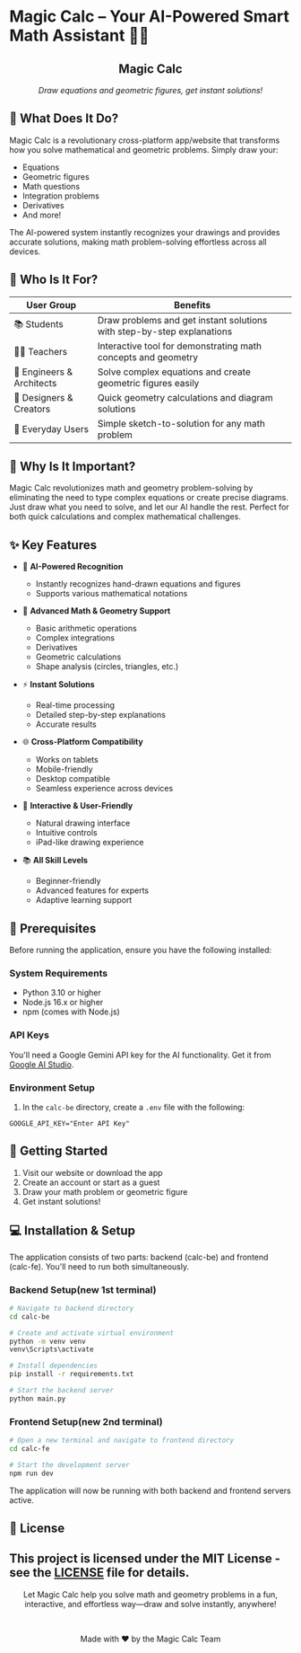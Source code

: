 # Magic Calc – Your AI-Powered Smart Math Assistant 🧮✨

<div align="center">
  <!-- Logo will be added here -->
  <h2>Magic Calc</h2>
  <i>Draw equations and geometric figures, get instant solutions!</i>
</div>

## 🎯 What Does It Do?

Magic Calc is a revolutionary cross-platform app/website that transforms how you solve mathematical and geometric problems. Simply draw your:
- Equations
- Geometric figures
- Math questions
- Integration problems
- Derivatives
- And more!

The AI-powered system instantly recognizes your drawings and provides accurate solutions, making math problem-solving effortless across all devices.

## 👥 Who Is It For?

| User Group | Benefits |
|------------|----------|
| 📚 Students | Draw problems and get instant solutions with step-by-step explanations |
| 👩‍🏫 Teachers | Interactive tool for demonstrating math concepts and geometry |
| 👷 Engineers & Architects | Solve complex equations and create geometric figures easily |
| 🎨 Designers & Creators | Quick geometry calculations and diagram solutions |
| 👥 Everyday Users | Simple sketch-to-solution for any math problem |

## 🌟 Why Is It Important?

Magic Calc revolutionizes math and geometry problem-solving by eliminating the need to type complex equations or create precise diagrams. Just draw what you need to solve, and let our AI handle the rest. Perfect for both quick calculations and complex mathematical challenges.

## ✨ Key Features

- 🤖 **AI-Powered Recognition**
  - Instantly recognizes hand-drawn equations and figures
  - Supports various mathematical notations

- 📐 **Advanced Math & Geometry Support**
  - Basic arithmetic operations
  - Complex integrations
  - Derivatives
  - Geometric calculations
  - Shape analysis (circles, triangles, etc.)

- ⚡ **Instant Solutions**
  - Real-time processing
  - Detailed step-by-step explanations
  - Accurate results

- 🌐 **Cross-Platform Compatibility**
  - Works on tablets
  - Mobile-friendly
  - Desktop compatible
  - Seamless experience across devices

- 🎨 **Interactive & User-Friendly**
  - Natural drawing interface
  - Intuitive controls
  - iPad-like drawing experience

- 📚 **All Skill Levels**
  - Beginner-friendly
  - Advanced features for experts
  - Adaptive learning support

## 🔧 Prerequisites

Before running the application, ensure you have the following installed:

### System Requirements
- Python 3.10 or higher
- Node.js 16.x or higher
- npm (comes with Node.js)

### API Keys
You'll need a Google Gemini API key for the AI functionality. Get it from [Google AI Studio](https://aistudio.google.com/app/apikey).

### Environment Setup
1. In the `calc-be` directory, create a `.env` file with the following:
```env
GOOGLE_API_KEY="Enter API Key"
```

## 🚀 Getting Started

1. Visit our website or download the app
2. Create an account or start as a guest
3. Draw your math problem or geometric figure
4. Get instant solutions!

## 💻 Installation & Setup

The application consists of two parts: backend (calc-be) and frontend (calc-fe). You'll need to run both simultaneously.

### Backend Setup(new 1st terminal)
```bash
# Navigate to backend directory
cd calc-be

# Create and activate virtual environment
python -m venv venv
venv\Scripts\activate

# Install dependencies
pip install -r requirements.txt

# Start the backend server
python main.py
```

### Frontend Setup(new 2nd terminal)
```bash
# Open a new terminal and navigate to frontend directory
cd calc-fe

# Start the development server
npm run dev
```

The application will now be running with both backend and frontend servers active.


## 📄 License

This project is licensed under the MIT License - see the [LICENSE](LICENSE) file for details.
--

<div align="center">
  <p>Let Magic Calc help you solve math and geometry problems in a fun, interactive, and effortless way—draw and solve instantly, anywhere!</p>
  <br>
  <p>Made with ❤️ by the Magic Calc Team</p>
</div>